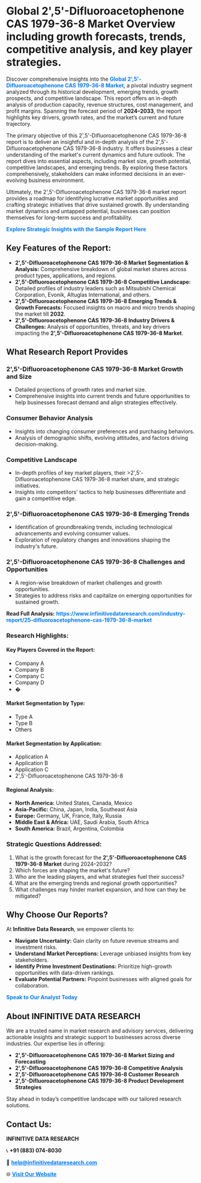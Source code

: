 <h1>Global 2',5'-Difluoroacetophenone CAS 1979-36-8 Market Overview including growth forecasts, trends, competitive analysis, and key player strategies.</h1>
<p>
Discover comprehensive insights into the 
<a href="https://www.infinitivedataresearch.com/industry-report/25-difluoroacetophenone-cas-1979-36-8-market" rel="dofollow" style="color: #007BFF; text-decoration: none;"><strong>Global 2',5'-Difluoroacetophenone CAS 1979-36-8 Market</strong></a>, a pivotal industry segment analyzed through its historical development, emerging trends, growth prospects, and competitive landscape. This report offers an in-depth analysis of production capacity, revenue structures, cost management, and profit margins. Spanning the forecast period of <strong>2024–2033</strong>, the report highlights key drivers, growth rates, and the market’s current and future trajectory.
</p>
<p>
The primary objective of this 2',5'-Difluoroacetophenone CAS 1979-36-8 report is to deliver an insightful and in-depth analysis of the 2',5'-Difluoroacetophenone CAS 1979-36-8 industry. It offers businesses a clear understanding of the market's current dynamics and future outlook. The report dives into essential aspects, including market size, growth potential, competitive landscapes, and emerging trends. By exploring these factors comprehensively, stakeholders can make informed decisions in an ever-evolving business environment.
</p>
<p>
Ultimately, the 2',5'-Difluoroacetophenone CAS 1979-36-8 market report provides a roadmap for identifying lucrative market opportunities and crafting strategic initiatives that drive sustained growth. By understanding market dynamics and untapped potential, businesses can position themselves for long-term success and profitability.
</p>
<p>
<a href="https://www.infinitivedataresearch.com/request-sample/reportId=102104" style="color: #007BFF; text-decoration: none;"><strong>Explore Strategic Insights with the Sample Report Here</strong></a>
</p>

<h2>Key Features of the Report:</h2>
<ul>
<li><strong>2',5'-Difluoroacetophenone CAS 1979-36-8 Market Segmentation & Analysis:</strong> Comprehensive breakdown of global market shares across product types, applications, and regions.</li>
<li><strong>2',5'-Difluoroacetophenone CAS 1979-36-8 Competitive Landscape:</strong> Detailed profiles of industry leaders such as Mitsubishi Chemical Corporation, Evonik, Altuglas International, and others.</li>
<li><strong>2',5'-Difluoroacetophenone CAS 1979-36-8 Emerging Trends & Growth Forecasts:</strong> Focused insights on macro and micro trends shaping the market till <strong>2032</strong>.</li>
<li><strong>2',5'-Difluoroacetophenone CAS 1979-36-8 Industry Drivers & Challenges:</strong> Analysis of opportunities, threats, and key drivers impacting the <strong>2',5'-Difluoroacetophenone CAS 1979-36-8 Market</strong>.</li>
</ul>

<h2>What Research Report Provides</h2>
<h3>2',5'-Difluoroacetophenone CAS 1979-36-8 Market Growth and Size</h3>
<ul>
<li>Detailed projections of growth rates and market size.</li>
<li>Comprehensive insights into current trends and future opportunities to help businesses forecast demand and align strategies effectively.</li>
</ul>

<h3>Consumer Behavior Analysis</h3>
<ul>
<li>Insights into changing consumer preferences and purchasing behaviors.</li>
<li>Analysis of demographic shifts, evolving attitudes, and factors driving decision-making.</li>
</ul>

<h3>Competitive Landscape</h3>
<ul>
<li>In-depth profiles of key market players, their >2',5'-Difluoroacetophenone CAS 1979-36-8 market share, and strategic initiatives.</li>
<li>Insights into competitors' tactics to help businesses differentiate and gain a competitive edge.</li>
</ul>

<h3>2',5'-Difluoroacetophenone CAS 1979-36-8 Emerging Trends</h3>
<ul>
<li>Identification of groundbreaking trends, including technological advancements and evolving consumer values.</li>
<li>Exploration of regulatory changes and innovations shaping the industry's future.</li>
</ul>

<h3>2',5'-Difluoroacetophenone CAS 1979-36-8 Challenges and Opportunities</h3>
<ul>
<li>A region-wise breakdown of market challenges and growth opportunities.</li>
<li>Strategies to address risks and capitalize on emerging opportunities for sustained growth.</li>
</ul>
<p><strong>Read Full Analysis:</strong> <a href="https://www.infinitivedataresearch.com/industry-report/25-difluoroacetophenone-cas-1979-36-8-market" rel="dofollow" style="color: #007BFF; text-decoration: none;"><strong>https://www.infinitivedataresearch.com/industry-report/25-difluoroacetophenone-cas-1979-36-8-market</strong></a></p>
<h3>Research Highlights:</h3>
<h4>Key Players Covered in the Report:</h4>
<ul><li>Company A</li><li>Company B</li><li>Company C</li><li>Company D</li><li>�</li></ul>
<h4>Market Segmentation by Type:</h4>
<ul><li>Type A</li><li>Type B</li><li>Others</li></ul>
<h4>Market Segmentation by Application:</h4>
<ul><li>Application A</li><li>Application B</li><li>Application C</li><li>2&#039;,5&#039;-Difluoroacetophenone CAS 1979-36-8</li></ul>

<h4>Regional Analysis:</h4>
<ul>
<li><strong>North America:</strong> United States, Canada, Mexico</li>
<li><strong>Asia-Pacific:</strong> China, Japan, India, Southeast Asia</li>
<li><strong>Europe:</strong> Germany, UK, France, Italy, Russia</li>
<li><strong>Middle East & Africa:</strong> UAE, Saudi Arabia, South Africa</li>
<li><strong>South America:</strong> Brazil, Argentina, Colombia</li>
</ul>

<h3>Strategic Questions Addressed:</h3>
<ol>
<li>What is the growth forecast for the <strong>2',5'-Difluoroacetophenone CAS 1979-36-8 Market</strong> during 2024–2032?</li>
<li>Which forces are shaping the market's future?</li>
<li>Who are the leading players, and what strategies fuel their success?</li>
<li>What are the emerging trends and regional growth opportunities?</li>
<li>What challenges may hinder market expansion, and how can they be mitigated?</li>
</ol>

<h2>Why Choose Our Reports?</h2>
<p>At <strong>Infinitive Data Research</strong>, we empower clients to:</p>
<ul>
<li><strong>Navigate Uncertainty:</strong> Gain clarity on future revenue streams and investment risks.</li>
<li><strong>Understand Market Perceptions:</strong> Leverage unbiased insights from key stakeholders.</li>
<li><strong>Identify Prime Investment Destinations:</strong> Prioritize high-growth opportunities with data-driven rankings.</li>
<li><strong>Evaluate Potential Partners:</strong> Pinpoint businesses with aligned goals for collaboration.</li>
</ul>
<p><a href="https://www.infinitivedataresearch.com/industry-report/25-difluoroacetophenone-cas-1979-36-8-market" rel="dofollow" style="color: #007BFF; text-decoration: none;"><strong>Speak to Our Analyst Today</strong></a></p>

<h2>About INFINITIVE DATA RESEARCH</h2>
<p>We are a trusted name in market research and advisory services, delivering actionable insights and strategic support to businesses across diverse industries. Our expertise lies in offering:</p>
<ul>
<li><strong>2',5'-Difluoroacetophenone CAS 1979-36-8 Market Sizing and Forecasting</strong></li>
<li><strong>2',5'-Difluoroacetophenone CAS 1979-36-8 Competitive Analysis</strong></li>
<li><strong>2',5'-Difluoroacetophenone CAS 1979-36-8 Customer Research</strong></li>
<li><strong>2',5'-Difluoroacetophenone CAS 1979-36-8 Product Development Strategies</strong></li>
</ul>
<p>Stay ahead in today’s competitive landscape with our tailored research solutions.</p>

<h2>Contact Us:</h2>
<p><strong>INFINITIVE DATA RESEARCH</strong></p>
<p>📞 <strong>+91 (883) 074-8030</strong></p>
<p>📧 <strong><a href="mailto:help@infinitivedataresearch.com" style="color: #007BFF;">help@infinitivedataresearch.com</a></strong></p>
<p>🌐 <strong><a href="https://www.infinitivedataresearch.com" rel="dofollow" style="color: #007BFF;">Visit Our Website</a></strong></p>